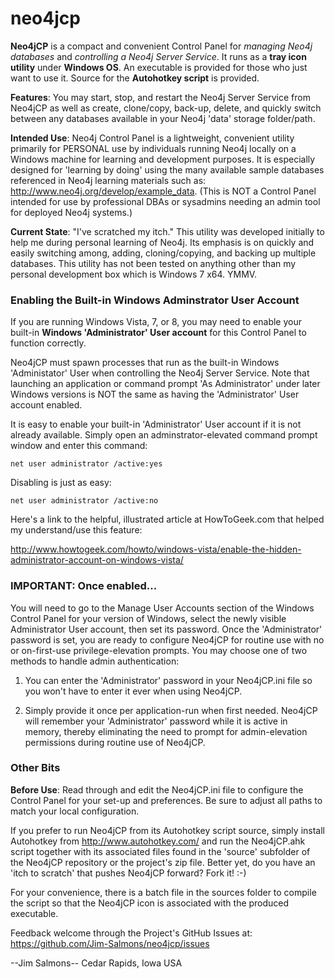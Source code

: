 neo4jcp
=======

__Neo4jCP__ is a compact and convenient Control Panel for *managing Neo4j databases* and *controlling a Neo4j Server Service*. It runs as a __tray icon utility__ under __Windows OS__. An executable is provided for those who just want to use it. Source for the __Autohotkey script__ is provided.

__Features__: You may start, stop, and restart the Neo4j Server Service from Neo4jCP as well as create, clone/copy, back-up, delete, and quickly switch between any databases available in your Neo4j 'data' storage folder/path.

__Intended Use__: Neo4j Control Panel is a lightweight, convenient utility primarily for PERSONAL use by individuals running Neo4j locally on a Windows machine for learning and development purposes. It is especially designed for 'learning by doing' using the many available sample databases referenced in Neo4j learning materials such as: http://www.neo4j.org/develop/example_data. (This is NOT a Control Panel intended for use by professional DBAs or sysadmins needing an admin tool for deployed Neo4j systems.)

__Current State__: "I've scratched my itch." This utility was developed initially to help me during personal learning of Neo4j. Its emphasis is on quickly and easily switching among, adding, cloning/copying, and backing up multiple databases. This utility has not been tested on anything other than my personal development box which is Windows 7 x64. YMMV.

### Enabling the Built-in Windows Adminstrator User Account

If you are running Windows Vista, 7, or 8, you may need to enable your built-in __Windows 'Administrator' User account__ for this Control Panel to function correctly. 

Neo4jCP must spawn processes that run as the built-in Windows 'Administator' User when controlling the Neo4j Server Service. Note that launching an application or command prompt 'As Administrator' under later Windows versions is NOT the same as having the 'Administrator' User account enabled.

It is easy to enable your built-in 'Administrator' User account if it is not already available. Simply open an adminstrator-elevated command prompt window and enter this command:

```
net user administrator /active:yes
```

Disabling is just as easy:

```
net user administrator /active:no
```

Here's a link to the helpful, illustrated article at HowToGeek.com that helped my understand/use this feature:

http://www.howtogeek.com/howto/windows-vista/enable-the-hidden-administrator-account-on-windows-vista/

### IMPORTANT: Once enabled...

You will need to go to the Manage User Accounts section of the Windows Control Panel for your version of Windows, select the newly visible Administrator User account, then set its password. Once the 'Administrator' password is set, you are ready to configure Neo4jCP for routine use with no or on-first-use privilege-elevation prompts. You may choose one of two methods to handle admin authentication:

1. You can enter the 'Administrator' password in your Neo4jCP.ini file so you won't have to enter it ever when using Neo4jCP.

2. Simply provide it once per application-run when first needed. Neo4jCP will remember your 'Administrator' password while it is active in memory, thereby eliminating the need to prompt for admin-elevation permissions during routine use of Neo4jCP.

### Other Bits

__Before Use__: Read through and edit the Neo4jCP.ini file to configure the Control Panel for your set-up and preferences. Be sure to adjust all paths to match your local configuration.

If you prefer to run Neo4jCP from its Autohotkey script source, simply install Autohotkey from http://www.autohotkey.com/ and run the Neo4jCP.ahk script together with its associated files found in the 'source' subfolder of the Neo4jCP repository or the project's zip file. Better yet, do you have an 'itch to scratch' that pushes Neo4jCP forward? Fork it! :-)

For your convenience, there is a batch file in the sources folder to compile the script so that the Neo4jCP icon is associated with the produced executable.

Feedback welcome through the Project's GitHub Issues at: https://github.com/Jim-Salmons/neo4jcp/issues

--Jim Salmons-- Cedar Rapids, Iowa USA
